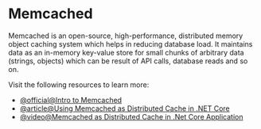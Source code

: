 # Memcached

Memcached is an open-source, high-performance, distributed memory object caching system which helps in reducing database load. It maintains data as an in-memory key-value store for small chunks of arbitrary data (strings, objects) which can be result of API calls, database reads and so on.

Visit the following resources to learn more:

- [@official@Intro to Memcached](https://memcached.org/)
- [@article@Using Memcached as Distributed Cache in .NET Core](https://dotnetcorecentral.com/blog/using-memcached-as-distributed-cache-in-net-core/)
- [@video@Memcached as Distributed Cache in .Net Core Application](https://www.youtube.com/watch?v=yQ8Kwx9M_Hg)